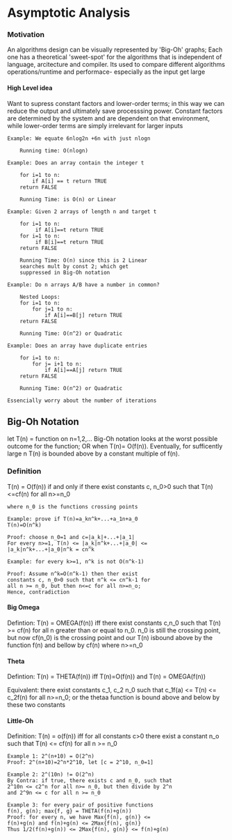 # Asymptotic Analysis

### Motivation
An algorithms design can be visually represented by 'Big-Oh' graphs; Each one has a theoretical 'sweet-spot' for the algorithms that is independent of language, arcitecture and compiler. Its used to compare different algorithms operations/runtime and performace- especially as the input get large

#### High Level idea
Want to supress constant factors and lower-order terms; in this way we can reduce the output and ultimately save processsing power. Constant factors are determined by the system and are dependent on that environment, while lower-order terms are simply irrelevant for larger inputs

	Example: We equate 6nlog2n +6n with just nlogn

		Running time: O(nlogn)
	
	Example: Does an array contain the integer t

		for i=1 to n:
			if A[i] == t return TRUE
		return FALSE

		Running Time: is O(n) or Linear

	Example: Given 2 arrays of length n and target t

		for i=1 to n:
			 if A[i]==t return TRUE
		for i=1 to n:
			 if B[i]==t return TRUE
		return FALSE

		Running Time: O(n) since this is 2 Linear 
		searches mult by const 2; which get 
		suppressed in Big-Oh notation

	Example: Do n arrays A/B have a number in common?

		Nested Loops:
		for i=1 to n:
			for j=1 to n:
				if A[i]==B[j] return TRUE
		return FALSE
		
		Running Time: O(n^2) or Quadratic

	Example: Does an array have duplicate entries 
		
		for i=1 to n:
			for j= i+1 to n:
				if A[i]==A[j] return TRUE
		return FALSE

		Running Time: O(n^2) or Quadratic

	Essencially worry about the number of iterations
		
## Big-Oh Notation
let T(n) = function on n=1,2,... Big-Oh notation looks at the worst possible outcome for the function; OR when T(n)= O(f(n)). Eventually, for sufficently large n T(n) is bounded above by a constant multiple of f(n).

### Definition
T(n) = O(f(n)) if and only if there exist constants c, n_0>0 such that T(n)<=cf(n) for all n>=n_0

	where n_0 is the functions crossing points

	Example: prove if T(n)=a_kn^k+...+a_1n+a_0
	T(n)=O(n^k)

	Proof: choose n_0=1 and c=|a_k|+...+|a_1|
	For every n>=1, T(n) <= |a_k|n^k+...+|a_0| <=
	|a_k|n^k+...+|a_0|n^k = cn^k

	Example: for every k>=1, n^k is not O(n^k-1)

	Proof: Assume n^k=O(n^k-1) then ther exist 
	constants c, n_0>0 such that n^k <= cn^k-1 for 
	all n >= n_0, but then n<=c for all n>=n_o;
	Hence, contradiction

#### Big Omega
Defintion: T(n) = OMEGA(f(n)) iff there exist constants c,n_0 such that T(n) >= cf(n) for all n greater than or equal to n_0. n_0 is still the crossing point, but now cf(n_0) is the crossing point and our T(n) isbound above by the function f(n) and bellow by cf(n) where n>=n_0

#### Theta 
Defintion: T(n) = THETA(f(n)) iff T(n)=O(f(n)) and T(n) = OMEGA(f(n)) 

Equivalent: there exist constants c_1, c_2 n_0 such that c_1f(a) <= T(n) <= c_2f(n) for all n>=n_0; or the thetaa function is bound above and below by these two constants

#### Little-Oh
Definition: T(n) = o(f(n)) iff for all constants c>0 there exist a constant n_o such that T(n) <= cf(n) for all n >= n_0


	Example 1: 2^(n+10) = O(2^n)
	Proof: 2^(n+10)=2^n*2^10, let [c = 2^10, n_0=1]

	Example 2: 2^(10n) != O(2^n)
	By Contra: if true, there exists c and n_0, such that
	2^10n <= c2^n for all n>= n_0, but then divide by 2^n
	and 2^9n <= c for all n >= n_0

	Example 3: for every pair of positive functions 
	f(n), g(n); max{f, g} = THETA(f(n)+g(n))
	Proof: for every n, we have Max{f(n), g(n)} <= 
	f(n)+g(n) and f(n)+g(n) <= 2Max{f(n), g(n)}
	Thus 1/2(f(n)+g(n)) <= 2Max{f(n), g(n)} <= f(n)+g(n)

